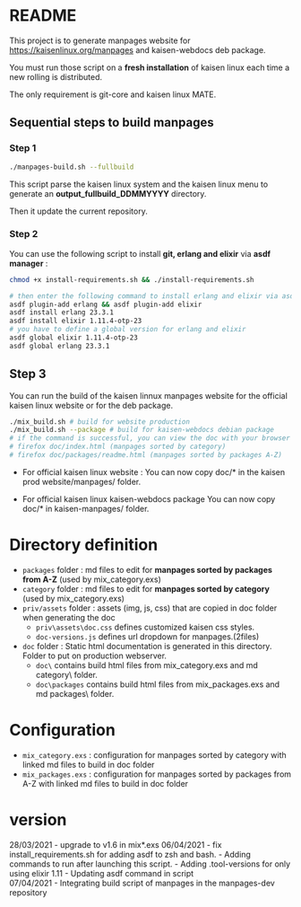 # README

This project is to generate manpages website for https://kaisenlinux.org/manpages and kaisen-webdocs deb package.

You must run those script on a **fresh installation** of kaisen linux each time a new rolling is distributed.

The only requirement is git-core and kaisen linux MATE.

## Sequential steps to build manpages

### Step 1

```bash
./manpages-build.sh --fullbuild
```
This script parse the kaisen linux system and the kaisen linux menu to generate an **output_fullbuild_DDMMYYYY** directory.

Then it update the current repository.

### Step 2

You can use the following script to install **git, erlang and elixir** via **asdf manager** :

```bash
chmod +x install-requirements.sh && ./install-requirements.sh
```

```bash
# then enter the following command to install erlang and elixir via asdf
asdf plugin-add erlang && asdf plugin-add elixir
asdf install erlang 23.3.1
asdf install elixir 1.11.4-otp-23
# you have to define a global version for erlang and elixir
asdf global elixir 1.11.4-otp-23
asdf global erlang 23.3.1 
```

## Step 3

You can run the build of the kaisen linnux manpages website for the official kaisen linux website or for the deb package.

```bash
./mix_build.sh # build for website production
./mix_build.sh --package # build for kaisen-webdocs debian package
# if the command is successful, you can view the doc with your browser
# firefox doc/index.html (manpages sorted by category)
# firefox doc/packages/readme.html (manpages sorted by packages A-Z)
```

- For official kaisen linux website :
You can now copy doc/* in the kaisen prod website/manpages/ folder.

- For official kaisen linux kaisen-webdocs package
You can now copy doc/* in kaisen-manpages/ folder.


# Directory definition

- `packages` folder : md files to edit for **manpages sorted by packages from A-Z** (used by mix_category.exs)  
- `category` folder : md files to edit for **manpages sorted by category** (used by mix_category.exs)
- `priv/assets` folder : assets (img, js, css) that are copied in doc folder when generating the doc
    - `priv\assets\doc.css` defines customized kaisen css styles.
    - `doc-versions.js` defines url dropdown for manpages.(2files)
- `doc` folder : Static html documentation is generated in this directory. Folder to put on production webserver.
    - `doc\` contains build html files from mix_category.exs and md category\ folder.
    - `doc\packages` contains build html files from mix_packages.exs and md packages\ folder.

# Configuration

- `mix_category.exs` : configuration for manpages sorted by category with linked md files to build in doc folder
- `mix_packages.exs` : configuration for manpages sorted by packages from A-Z with linked md files to build in doc folder

# version

28/03/2021 - upgrade to v1.6 in mix*.exs
06/04/2021 - fix install_requirements.sh for adding asdf to zsh and bash.
	   - Adding commands to run after launching this script.
	   - Adding .tool-versions for only using elixir 1.11
	   - Updating asdf command in script	
07/04/2021 - Integrating build script of manpages in the manpages-dev repository
